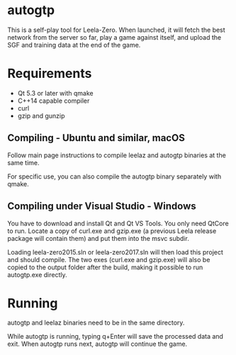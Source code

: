 # autogtp

This is a self-play tool for Leela-Zero. When launched, it will fetch the
best network from the server so far, play a game against itself, and upload
the SGF and training data at the end of the game.

# Requirements

* Qt 5.3 or later with qmake
* C++14 capable compiler
* curl
* gzip and gunzip

## Compiling - Ubuntu and similar, macOS

Follow main page instructions to compile leelaz and autogtp binaries at the same time.

For specific use, you can also compile the autogtp binary separately with qmake.

## Compiling under Visual Studio - Windows

You have to download and install Qt and Qt VS Tools. You only need QtCore to
run. Locate a copy of curl.exe and gzip.exe (a previous Leela release package
will contain them) and put them into the msvc subdir.

Loading leela-zero2015.sln or leela-zero2017.sln will then load this project
and should compile. The two exes (curl.exe and gzip.exe) will also be copied to
the output folder after the build, making it possible to run autogtp.exe
directly.

# Running

autogtp and leelaz binaries need to be in the same directory.

While autogtp is running, typing q+Enter will save the processed data and exit. 
When autogtp runs next, autogtp will continue the game.
